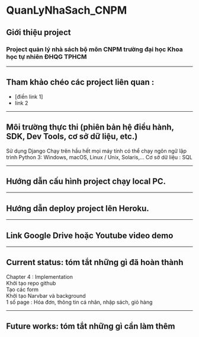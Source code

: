 # QuanLyNhaSach_CNPM
## Giới thiệu project
### Project quản lý nhà sách bộ môn CNPM trường đại học Khoa học tự nhiên ĐHQG TPHCM
---
## Tham khảo chéo các project liên quan : 
- [điền link 1]
- link 2
---
## Môi trường thực thi (phiên bản hệ điều hành, SDK, Dev Tools, cơ sở dữ liệu, etc.)
Sử dụng Django
Chạy trên hầu hết mọi máy tính có thể chạy ngôn ngữ lập trình Python 3: Windows, macOS, Linux / Unix, Solaris,...
Cơ sở dữ liệu : SQL

---
## Hướng dẫn cấu hình project chạy local PC.
---
## Hướng dẫn deploy project lên Heroku.
---
## Link Google Drive hoặc Youtube video demo
---
## Current status: tóm tắt những gì đã hoàn thành 
Chapter 4 : Implementation  
Khởi tạo repo github  
Tạo các form  
Khởi tạo Narvbar và background  
1 số page : Hóa đơn, thông tin cá nhân, nhập sách, giỏ hàng  

---
## Future works: tóm tắt những gì cần làm thêm
